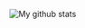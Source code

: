 ![My github stats](https://github-readme-stats.vercel.app/api?username=qwerty541&show_icons=true&include_all_commits=true&count_private=true&cache_seconds=1800)

